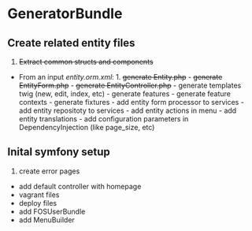 # GeneratorBundle

## Create related entity files
  1. ~~Extract common structs and components~~
  -  From an input *entity.orm.xml*:
    1. ~~generate Entity.php~~
    -  ~~generate EntityForm.php~~
    -  ~~generate EntityController.php~~
    -  generate templates twig (new, edit, index, etc)
    -  generate features
    -  generate feature contexts
    -  generate fixtures
    -  add entity form processor to services
    -  add entity repositoty to services
    -  add entity actions in menu
    -  add entity translations
    -  add configuration parameters in DependencyInjection (like page_size, etc)

## Inital symfony setup
  1. create error pages
  -  add default controller with homepage
  -  vagrant files
  -  deploy files
  -  add FOSUserBundle
  -  add MenuBuilder

